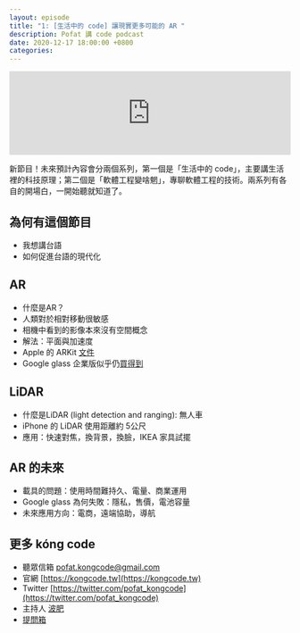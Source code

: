 ```yaml
---
layout: episode
title: "1: [生活中的 code] 讓現實更多可能的 AR "
description: Pofat 講 code podcast
date: 2020-12-17 18:00:00 +0800
categories: 
---
```


<iframe src="https://www.listennotes.com/embedded/e/a0b92f1ea8db4f8d9bf74bbbc9f1c306/" width="100%" style="width: 1px; min-width: 100%;" frameborder="0" scrolling="no"></iframe>

新節目！未來預計內容會分兩個系列，第一個是「生活中的 code」，主要講生活裡的科技原理；第二個是「軟體工程變啥魍」，專聊軟體工程的技術。兩系列有各自的開場白，一開始聽就知道了。

## 為何有這個節目

* 我想講台語
* 如何促進台語的現代化

## AR

* 什麼是AR？
* 人類對於相對移動很敏感
* 相機中看到的影像本來沒有空間概念
* 解法：平面與加速度
* Apple 的 ARKit [文件](https://developer.apple.com/documentation/arkit)
* Google glass 企業版似乎仍[買得到](https://www.google.com/glass/tech-specs/)

## LiDAR

* 什麼是LiDAR (light detection and ranging): 無人車
* iPhone 的 LiDAR 使用距離約 5公尺
* 應用：快速對焦，換背景，換臉，IKEA 家具試擺

## AR 的未來

* 載具的問題：使用時間難持久、電量、商業運用
* Google glass 為何失敗：隱私，售價，電池容量
* 未來應用方向：電商，遠端協助，導航 

## 更多 kóng code

* 聽眾信箱 [pofat.kongcode@gmail.com](mailto:pofat.kongcode@gmail.com)
* 官網 [https://kongcode.tw](https://kongcode.tw)
* Twitter [https://twitter.com/pofat_kongcode](https://twitter.com/pofat_kongcode)
* 主持人 [波肥](https://twitter.com/PofatTseng)
* [提問箱](https://peing.net/zh-TW/pofat_kongcode)
